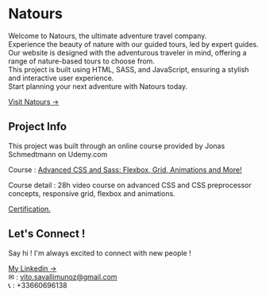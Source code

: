 # Natours

Welcome to Natours, the ultimate adventure travel company.<br /> Experience the beauty of nature with our guided tours, led by expert guides.<br /> Our website is designed with the adventurous traveler in mind, offering a range of nature-based tours to choose from. <br />This project is built using HTML, SASS, and JavaScript, ensuring a stylish and interactive user experience.<br /> Start planning your next adventure with Natours today.

[Visit Natours &#8594;](https://github.com/Vito-Savalli)

## Project Info

This project was built through an online course provided by Jonas Schmedtmann on Udemy.com

Course : [Advanced CSS and Sass: Flexbox, Grid, Animations and More!](https://www.udemy.com/course/advanced-css-and-sass/)

Course detail : 28h video course on advanced CSS and CSS preprocessor concepts, responsive grid, flexbox and animations.

[Certification.](https://www.udemy.com/certificate/UC-d511f016-19b0-4765-a29e-f30507d528d0/)

## Let's Connect !

Say hi ! I'm always excited to connect with new people !

[My Linkedin &#8594;](https://www.linkedin.com/in/vito-savalli/)  
&#9993; : vito.savallimunoz@gmail.com  
&#128222; : +33660696138
